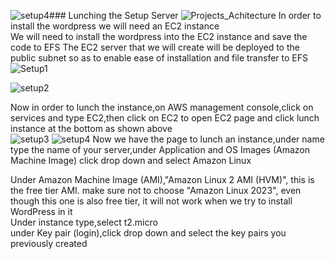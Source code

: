 ![setup4](https://github.com/AdventureLouis/Host-a-wordpress-website-in-AWS/assets/161846069/5bf16142-cc75-4e20-b47b-4f5a64c8de97)### Lunching the Setup Server
![Projects_Achitecture](https://github.com/AdventureLouis/Host-a-wordpress-website-in-AWS/assets/161846069/f1342a64-519f-4831-b756-336fcaaea203)
In order to install the wordpress we will need an EC2 instance
<br>
We will need to install the wordpress into the EC2 instance and save the code to EFS
The EC2 server that we will create will be deployed to the public subnet so as to enable ease of installation and file transfer to EFS
<br>
![Setup1](https://github.com/AdventureLouis/Host-a-wordpress-website-in-AWS/assets/161846069/d29f4c01-e5b6-4f3e-b3a4-4bd29bfc37e5)

![setup2](https://github.com/AdventureLouis/Host-a-wordpress-website-in-AWS/assets/161846069/c4756b9a-e893-494c-8385-ca2416cd391c)

Now in order to lunch the instance,on AWS management console,click on services and type EC2,then click on EC2 to open EC2 page and click lunch instance at the bottom as shown above
<br>
![setup3](https://github.com/AdventureLouis/Host-a-wordpress-website-in-AWS/assets/161846069/2d495444-c481-4e9a-aa2b-5fd37758812f)
![setup4](https://github.com/AdventureLouis/Host-a-wordpress-website-in-AWS/assets/161846069/4604230e-2c4e-474f-bd9f-d9bc1f491676)
Now we have the page to lunch an instance,under name type the name of your server,under Application and OS Images (Amazon Machine Image) click drop down and select Amazon Linux
<br>

Under Amazon Machine Image (AMI),"Amazon Linux 2 AMI (HVM)", this is the free tier AMI. make sure not to choose "Amazon Linux 2023", even though this one is also free tier, it will not work when we try to install WordPress in it
<br>
Under instance type,select t2.micro
<BR>
under Key pair (login),click drop down and select the key pairs you previously created

